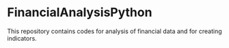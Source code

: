 # FinancialAnalysisPython
This repository contains codes for analysis of financial data and for creating indicators.

